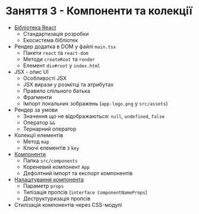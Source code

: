 # Заняття 3 - Компоненти та колекції

- [Бібліотека React](https://github.com/goitacademy/react-v3-course-track/blob/03-components/src/assets/component-tree.png)
  - Стандартизація розробки
  - Екосистема бібліотек
- Рендер додатка в DOM у файлі `main.tsx`
  - Пакети `react` та `react-dom`
  - Методи `createRoot` та `render`
  - Елемент `div#root` у `index.html`
- JSX - опис UI
  - Особливості JSX
  - JSX вирази у розмітці та атрибутах
  - Правило спільного батька
  - Фрагменти
  - Імпорт локальних зображень (`app-logo.png` у `src/assets`)
- Рендер за умови
  - Значення що не відображаються: `null`, `undefined`, `false`
  - Оператор `&&`
  - Тернарний оператор
- Колекції елементів
  - Метод `map`
  - Ключі елементів з `key`
- [Компоненти](https://github.com/goitacademy/react-v3-course-track/blob/03-components/src/assets/component.png)
  - Папка `src/components`
  - Кореневий компонент `App`
  - Дефолтний імпорт та експорт компонентів
- [Налаштування компонента](https://raw.githubusercontent.com/goitacademy/react-v3-course-track/refs/heads/03-components/src/assets/props.png)
  - Параметр `props`
  - Типізація пропсів (`interface ComponentNameProps`)
  - Деструктуризація пропсів
- Стилізація компонентів через CSS-модулі
